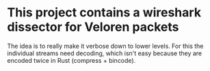 # This project contains a wireshark dissector for Veloren packets

The idea is to really make it verbose down to lower levels.
For this the individual streams need decoding, which isn't easy because they are
encoded twice in Rust (compress + bincode).
